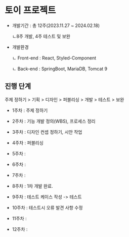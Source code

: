 # 토이 프로젝트

* 개발기간 : 총 12주(2023.11.27 ~ 2024.02.18)

   ㄴ8주 개발, 4주 테스트 및 보완
  
* 개발환경
  
  ㄴ Front-end : React, Styled-Component
  
  ㄴ  Back-end  : SpringBoot, MariaDB, Tomcat 9



## 진행 단계

주제 정하기 > 기획 > 디자인 > 퍼블리싱 > 개발 > 테스트 > 보완

- 1주차 : 주제 정하기

- 2주차 : 기능 개발 정의(WBS), 프로세스 정리

- 3주차 : 디자인 컨셉 정하기, 시안 작업

- 4주차 : 퍼블리싱

- 5주차 :

- 6주차 :

- 7주차 :

- 8주차 : 1차 개발 완료.

- 9주차 : 테스트 케이스 작성 -> 테스트

- 10주차 : 테스트시 오류 발견 사항 수정

- 11주차 :

- 12주차 : 
  
  

